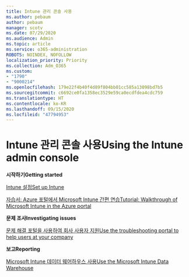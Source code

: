 ```yaml
---
title: Intune 관리 콘솔 사용
ms.author: pebaum
author: pebaum
manager: scotv
ms.date: 07/29/2020
ms.audience: Admin
ms.topic: article
ms.service: o365-administration
ROBOTS: NOINDEX, NOFOLLOW
localization_priority: Priority
ms.collection: Adm_O365
ms.custom:
- "1790"
- "9000214"
ms.openlocfilehash: 179e22f4b40f4d89f804bb01cc585a13098bd7b5
ms.sourcegitcommit: c6692ce0fa1358ec3529e59ca0ecdfdea4cdc759
ms.translationtype: HT
ms.contentlocale: ko-KR
ms.lasthandoff: 09/15/2020
ms.locfileid: "47794953"
---
```

# <a name="using-the-intune-admin-console"></a><span data-ttu-id="c4dce-102">Intune 관리 콘솔 사용</span><span class="sxs-lookup"><span data-stu-id="c4dce-102">Using the Intune admin console</span></span>

<span data-ttu-id="c4dce-103">**시작하기**</span><span class="sxs-lookup"><span data-stu-id="c4dce-103">**Getting started**</span></span>

[<span data-ttu-id="c4dce-104">Intune 설정</span><span class="sxs-lookup"><span data-stu-id="c4dce-104">Set up Intune</span></span>](https://docs.microsoft.com/intune/setup-steps)

[<span data-ttu-id="c4dce-105">자습서: Azure 포털에서 Microsoft Intune 간편 연습</span><span class="sxs-lookup"><span data-stu-id="c4dce-105">Tutorial: Walkthrough of Microsoft Intune in the Azure portal</span></span>](https://docs.microsoft.com/intune/tutorial-walkthrough-intune-portal)

<span data-ttu-id="c4dce-106">**문제 조사**</span><span class="sxs-lookup"><span data-stu-id="c4dce-106">**Investigating issues**</span></span>

[<span data-ttu-id="c4dce-107">문제 해결 포털을 사용하여 회사 사용자 지원</span><span class="sxs-lookup"><span data-stu-id="c4dce-107">Use the troubleshooting portal to help users at your company</span></span>](https://docs.microsoft.com/intune/help-desk-operators)

<span data-ttu-id="c4dce-108">**보고**</span><span class="sxs-lookup"><span data-stu-id="c4dce-108">**Reporting**</span></span>

[<span data-ttu-id="c4dce-109">Microsoft Intune 데이터 웨어하우스 사용</span><span class="sxs-lookup"><span data-stu-id="c4dce-109">Use the Microsoft Intune Data Warehouse</span></span>](https://docs.microsoft.com/intune/reports-nav-create-intune-reports)